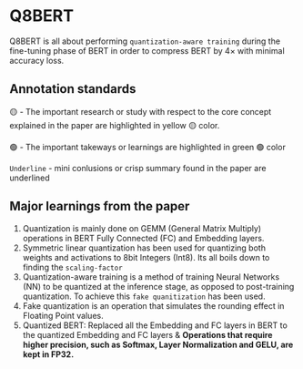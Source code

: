 # Q8BERT

Q8BERT is all about performing `quantization-aware training` during the fine-tuning phase of BERT in order to compress BERT by 4× with minimal accuracy loss.


## Annotation standards

🟡 - The important research or study with respect to the core concept explained in the paper are highlighted in yellow 🟡 color.

🟢 - The important takeways or learnings are highlighted in green 🟢 color

`Underline` - mini conlusions or crisp summary found in the paper are underlined

## Major learnings from the paper

1. Quantization is mainly done on GEMM (General Matrix Multiply) operations in BERT Fully Connected (FC) and Embedding layers.
2. Symmetric linear quantization has been used for quantizing both weights and activations to 8bit Integers (Int8). Its all boils down to finding the `scaling-factor`
3. Quantization-aware training is a method of training Neural Networks (NN) to be quantized at the inference stage, as opposed to post-training quantization. To achieve this `fake quanitization` has been used.
4. Fake quantization is an operation that simulates the rounding effect in Floating Point values.
5. Quantized BERT: Replaced all the Embedding and FC layers in BERT to the quantized Embedding and FC layers & **Operations that require higher precision, such as Softmax, Layer Normalization and GELU, are kept in FP32.**
